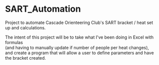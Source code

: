 # SART_Automation
Project to automate Cascade Orienteering Club's SART bracket / heat set up and calculations.

The intent of this project will be to take what I've been doing in Excel with formulas  
(and having to manually update if number of people per heat changes),  
and create a program that will allow a user to define parameters and have the bracket created.
